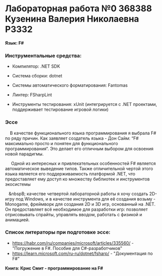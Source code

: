 # Лабораторная работа №0 368388 Кузенина Валерия Николаевна P3332
**Язык: F#**

### Инструментальные средства:

- Компилятор:  .NET SDK

- Система сборки: dotnet  

- Системы автоматического форматирования: Fantomas  

- Линтер:  FSharpLint

- Инструменты тестирования: xUnit  (интегрируется с .NET проектами, поддерживает тестирование игровой логики)


### Эссе

&nbsp;&nbsp;&nbsp;&nbsp;В качестве функционального языка программирования я выбрала F# по ряду причин. Как заявляет создатель языка - Дон Сайм: “F# максимально просто и понятен для функционального программирования“. Это делает его отличным выбором для освоения новой парадигмы.

&nbsp;&nbsp;&nbsp;&nbsp; Одной из интересных и привлекательных особенностей F# является автоматическое выведение типов. Также отличительной чертой этого языка является его поддерживаемость платформой .NET, что предоставляет ему доступ ко множеству библиотек и инструментов экосистемы

&nbsp;&nbsp;&nbsp;&nbspВ; качестве четвертой лабораторной работы я хочу создать 2D-игру под Windows, и в качестве инструмента для её создания возьму -  Monogame, фреймворк для создания 2D  и 3D игр, основанный на .NET. Он  предоставляет всё необходимое для разработки игр: позволяет отрисовывать спрайты, управлять вводом, работать с физикой и анимацией. 
### Список литераторы при подготовке эссе:
- https://habr.com/ru/companies/microsoft/articles/335560/ - "Погружение в F#. Пособие для C#-разработчиков"
- https://learn.microsoft.com/ru-ru/dotnet/fsharp/ - "Документация по F#" 

**Книга: Крис Смит - программирование на F#**
